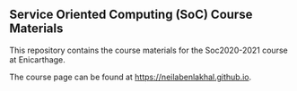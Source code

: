 
## Service Oriented Computing (SoC) Course Materials

This repository contains the course materials for the Soc2020-2021 course at Enicarthage.

The course page can be found at https://neilabenlakhal.github.io.

